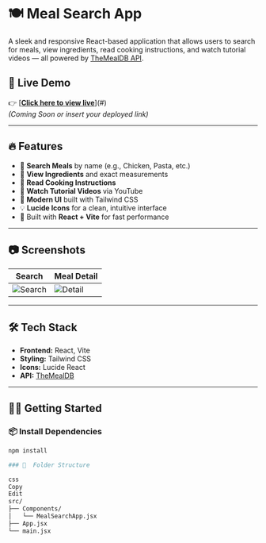 # 🍽️ Meal Search App

A sleek and responsive React-based application that allows users to search for meals, view ingredients, read cooking instructions, and watch tutorial videos — all powered by [TheMealDB API](https://www.themealdb.com/).

## 🚀 Live Demo

👉 [**[Click here to view live](https://meal-search-gamma.vercel.app/)**](#)  
*(Coming Soon or insert your deployed link)*

---

## 🔥 Features

- 🔎 **Search Meals** by name (e.g., Chicken, Pasta, etc.)
- 🧾 **View Ingredients** and exact measurements
- 📖 **Read Cooking Instructions**
- 🎥 **Watch Tutorial Videos** via YouTube
- 🎨 **Modern UI** built with Tailwind CSS
- 💡 **Lucide Icons** for a clean, intuitive interface
- 🚀 Built with **React + Vite** for fast performance

---



## 📷 Screenshots

| Search | Meal Detail |
|--------|-------------|
| ![Search](https://i.imgur.com/UwNeD7u.png) | ![Detail](https://i.imgur.com/3AZVZrk.png) |

---

## 🛠️ Tech Stack

- **Frontend:** React, Vite
- **Styling:** Tailwind CSS
- **Icons:** Lucide React
- **API:** [TheMealDB](https://www.themealdb.com/)

---

## 🧑‍💻 Getting Started

### 📦 Install Dependencies

```bash
npm install

### 📁  Folder Structure

css
Copy
Edit
src/
├── Components/
│   └── MealSearchApp.jsx
├── App.jsx
└── main.jsx
